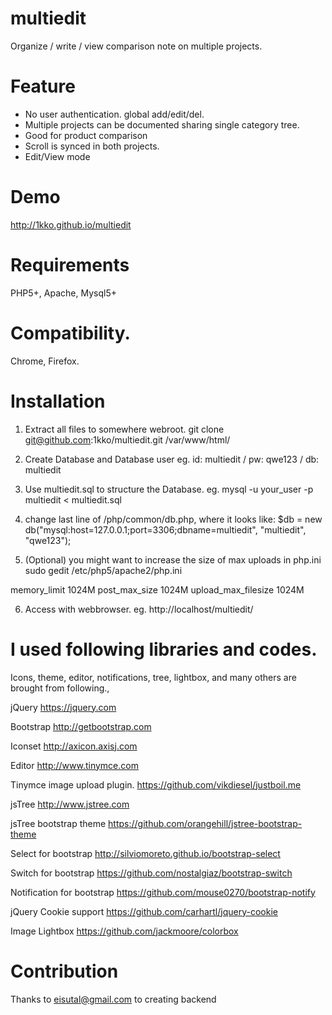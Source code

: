 # multiedit
Organize / write / view comparison note on multiple projects.

# Feature
- No user authentication. global add/edit/del.
- Multiple projects can be documented sharing single category tree.
- Good for product comparison
- Scroll is synced in both projects.
- Edit/View mode

# Demo
http://1kko.github.io/multiedit

# Requirements
PHP5+, Apache, Mysql5+

# Compatibility.
Chrome, Firefox.

# Installation
1. Extract all files to somewhere webroot.
git clone git@github.com:1kko/multiedit.git /var/www/html/

2. Create Database and Database user
eg. id: multiedit / pw: qwe123 / db: multiedit

3. Use multiedit.sql to structure the Database.
eg. mysql -u your_user -p multiedit < multiedit.sql

4. change last line of /php/common/db.php, where it looks like:
$db = new db("mysql:host=127.0.0.1;port=3306;dbname=multiedit", "multiedit", "qwe123");

5. (Optional) you might want to increase the size of max uploads in php.ini
sudo gedit /etc/php5/apache2/php.ini

memory_limit 1024M
post_max_size 1024M
upload_max_filesize 1024M

6. Access with webbrowser.
eg. http://localhost/multiedit/


# I used following libraries and codes.
Icons, theme, editor, notifications, tree, lightbox, and many others are brought from following.,

jQuery
https://jquery.com

Bootstrap
http://getbootstrap.com

Iconset
http://axicon.axisj.com

Editor
http://www.tinymce.com

Tinymce image upload plugin.
https://github.com/vikdiesel/justboil.me

jsTree
http://www.jstree.com

jsTree bootstrap theme
https://github.com/orangehill/jstree-bootstrap-theme

Select for bootstrap
http://silviomoreto.github.io/bootstrap-select

Switch for bootstrap
https://github.com/nostalgiaz/bootstrap-switch

Notification for bootstrap
https://github.com/mouse0270/bootstrap-notify

jQuery Cookie support
https://github.com/carhartl/jquery-cookie

Image Lightbox
https://github.com/jackmoore/colorbox

# Contribution
Thanks to eisutal@gmail.com to creating backend
